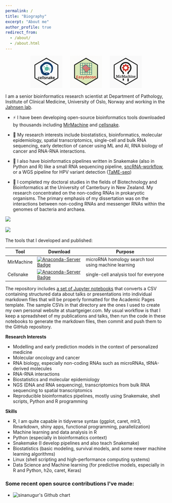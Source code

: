 ```yaml
---
permalink: /
title: "Biography"
excerpt: "About me"
author_profile: true
redirect_from: 
  - /about/
  - /about.html
---
```


<p align="center">
  <img src="../images/cellsnake-logo.png" alt="Logo 1" width="100" style="margin-right: 20px;">
  <img src="../images/easydecon-logo.png" alt="Logo 2" width="100" style="margin-right: 20px;">
  <img src="../images/mirmachine-logo.png" alt="Logo 3" width="100">
</p>


I am a senior bioinformatics research scientist at Department of Pathology, Institute of Clinical Medicine, University of Oslo, Norway and working in the [Jahnsen lab](https://jahnsenlab.org/).

- ⚡ I have been developing open-source bioinformatics tools downloaded by thousands including [MirMachine](https://github.com/sinanugur/MirMachine) and [cellsnake](https://github.com/sinanugur/cellsnake).

- 🔭 My research interests include biostatistics, bioinformatics, molecular epidemiology, spatial transcriptomics, single-cell and bulk RNA sequencing, early detection of cancer using ML and AI, RNA biology of cancer and RNA-RNA interactions.
  
- 🔭 I also have bioinformatics pipelines written in Snakemake (also in Python and R) like a small RNA sequencing pipeline, [sncRNA-workflow](https://github.com/sinanugur/sncRNA-workflow), or a WGS pipeline for HPV variant detection ([TaME-seq](https://github.com/sinanugur/TaME-seq))
  
- 🌱 I completed my doctoral studies in the fields of Biotechnology and Bioinformatics at the University of Canterbury in New Zealand. My research concentrated on the non-coding RNAs in prokaryotic organisms. The primary emphasis of my dissertation was on the interactions between non-coding RNAs and messenger RNAs within the genomes of bacteria and archaea.

![](https://komarev.com/ghpvc/?username=sinanugur)

![](https://img.shields.io/twitter/follow/sinanugur?style=social)

The tools that I developed and published:

| Tool | Download  | Purpose |  
|----------|-----------|-----|  
|MirMachine|[![Anaconda-Server Badge](https://anaconda.org/bioconda/mirmachine/badges/downloads.svg)](https://anaconda.org/bioconda/mirmachine)| microRNA homology search tool using machine learning|  
|Cellsnake |[![Anaconda-Server Badge](https://anaconda.org/bioconda/cellsnake/badges/downloads.svg)](https://anaconda.org/bioconda/cellsnake)|single-cell analysis tool for everyone |  

The repository includes [a set of Jupyter notebooks](https://github.com/academicpages/academicpages.github.io/tree/master/markdown_generator
) that converts a CSV containing structured data about talks or presentations into individual markdown files that will be properly formatted for the Academic Pages template. The sample CSVs in that directory are the ones I used to create my own personal website at stuartgeiger.com. My usual workflow is that I keep a spreadsheet of my publications and talks, then run the code in these notebooks to generate the markdown files, then commit and push them to the GitHub repository.

**Research Interests**
* Modelling and early prediction models in the context of personalized medicine
* Molecular oncology and cancer
* RNA biology, especially non-coding RNAs such as microRNAs, tRNA-derived molecules
* RNA-RNA interactions
* Biostatistics and molecular epidemiology
* NGS (DNA and RNA sequencing), transcriptomics from bulk RNA sequencing to spatial transcriptomics
* Reproducible bioinformatics pipelines, mostly using Snakemake, shell scripts, Python and R programming

**Skills**
* R, I am quite capable in tidyverse syntax (ggplot, caret, mlr3, Rmarkdown, shiny apps, functional programming, parallelization)
* Machine learning and data analysis in R
* Python (especially in bioinformatics context)
* Snakemake (I develop pipelines and also teach Snakemake)
* Biostatistics (basic modeling, survival models, and some newer machine learning algorithms)
* Linux (shell scripting and high-performance computing systems)
* Data Science and Machine learning (for predictive models, especially in R and Python, h2o, caret, Keras)



<div id="contributions" class="contributions">
  <h3>Some recent open source contributions I've made:</h3>
  <ul>
    <li>
      <img src="http://ghchart.rshah.org/sinanugur" alt="sinanugur's Github chart" />
    </li>
  </ul> 
</div>
